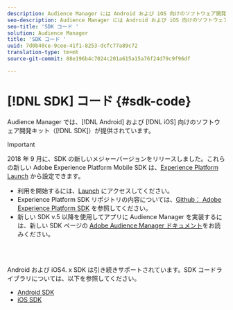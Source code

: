 ```yaml
---
description: Audience Manager には Android および iOS 向けのソフトウェア開発キットが提供されています。
seo-description: Audience Manager には Android および iOS 向けのソフトウェア開発キットが提供されています。
seo-title: 'SDK コード '
solution: Audience Manager
title: 'SDK コード '
uuid: 7d0b40ce-9cee-41f1-8253-dcfc77a89c72
translation-type: tm+mt
source-git-commit: 88e196b4c7024c201a615a15a76f24d79c9f96df

---
```



# [!DNL SDK] コード {#sdk-code}

Audience Manager では、[!DNL Android] および [!DNL iOS] 向けのソフトウェア開発キット（[!DNL SDK]）が提供されています。

>[!IMPORTANT]
>
>2018 年 9 月に、SDK の新しいメジャーバージョンをリリースしました。これらの新しい Adobe Experience Platform Mobile SDK は、[Experience Platform Launch](https://www.adobe.com/experience-platform/launch.html) から設定できます。

* 利用を開始するには、[Launch](https://launch.adobe.com/) にアクセスしてください。
* Experience Platform SDK リポジトリの内容については、[Github： Adobe Experience Platform SDK](https://github.com/Adobe-Marketing-Cloud/acp-sdks) を参照してください。
* 新しい SDK v.5 以降を使用してアプリに Audience Manager を実装するには、新しい SDK ページの [Adobe Audience Manager ドキュメント](https://aep-sdks.gitbook.io/docs/using-mobile-extensions/adobe-audience-manager)をお読みください。

<br> 

Android および iOS4. x SDK は引き続きサポートされています。SDK コードライブラリについては、以下を参照してください。

* [Android SDK](https://docs.adobe.com/content/help/en/mobile-services/android/overview.html)
* [iOS SDK](https://docs.adobe.com/content/help/en/mobile-services/ios/overview.html)